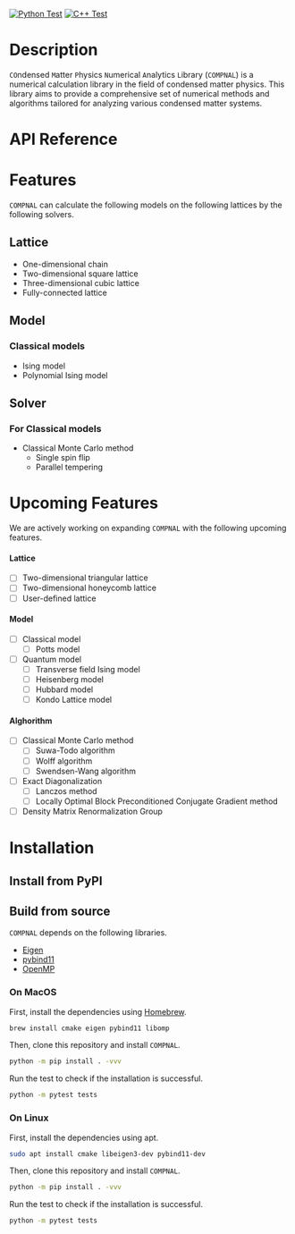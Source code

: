 [![Python Test](https://github.com/K-Suzuki-Jij/compnal/actions/workflows/python_test.yml/badge.svg)](https://github.com/K-Suzuki-Jij/compnal/actions/workflows/python_test.yml) [![C++ Test](https://github.com/K-Suzuki-Jij/compnal/actions/workflows/cpp_test.yml/badge.svg)](https://github.com/K-Suzuki-Jij/compnal/actions/workflows/cpp_test.yml)

# Description
`CO`ndensed `M`atter `P`hysics `N`umerical `A`nalytics `L`ibrary (`COMPNAL`) is a numerical calculation library in the field of condensed matter physics. This library aims to provide a comprehensive set of numerical methods and algorithms tailored for analyzing various condensed matter systems.

# API Reference

# Features
`COMPNAL` can calculate the following models on the following lattices by the following solvers.

## Lattice
- One-dimensional chain
- Two-dimensional square lattice
- Three-dimensional cubic lattice
- Fully-connected lattice

## Model
### Classical models
- Ising model
- Polynomial Ising model

## Solver
### For Classical models
- Classical Monte Carlo method
    - Single spin flip
    - Parallel tempering

# Upcoming Features
We are actively working on expanding `COMPNAL` with the following upcoming features.

#### Lattice
- [ ] Two-dimensional triangular lattice
- [ ] Two-dimensional honeycomb lattice
- [ ] User-defined lattice

#### Model
- [ ] Classical model
    - [ ] Potts model

- [ ] Quantum model
    - [ ] Transverse field Ising model
    - [ ] Heisenberg model
    - [ ] Hubbard model
    - [ ] Kondo Lattice model

#### Alghorithm
- [ ] Classical Monte Carlo method
    - [ ] Suwa-Todo algorithm
    - [ ] Wolff algorithm
    - [ ] Swendsen-Wang algorithm
- [ ] Exact Diagonalization
    - [ ] Lanczos method
    - [ ] Locally Optimal Block Preconditioned Conjugate Gradient method
- [ ] Density Matrix Renormalization Group

# Installation
## Install from PyPI


## Build from source
`COMPNAL` depends on the following libraries.
- [Eigen](https://eigen.tuxfamily.org/index.php?title=Main_Page)
- [pybind11](https://github.com/pybind/pybind11)
- [OpenMP](https://www.openmp.org/)

### On MacOS
First, install the dependencies using [Homebrew](https://brew.sh/).
```bash
brew install cmake eigen pybind11 libomp
```

Then, clone this repository and install `COMPNAL`.
```bash
python -m pip install . -vvv
```

Run the test to check if the installation is successful.
```bash
python -m pytest tests
```

### On Linux
First, install the dependencies using apt.
```bash
sudo apt install cmake libeigen3-dev pybind11-dev
```

Then, clone this repository and install `COMPNAL`.
```bash
python -m pip install . -vvv
```

Run the test to check if the installation is successful.
```bash
python -m pytest tests
```
